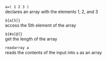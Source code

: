 `a=( 1 2 3 )`  
    declares an array with the elements 1, 2, and 3

`${a[5]}`  
    access the 5th element of the array

`${#a[@]}`  
    get the length of the array

`readarray a`  
    reads the contents of the input into `a` as an array
